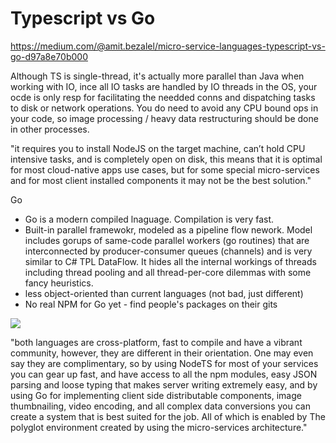 # Typescript vs Go

https://medium.com/@amit.bezalel/micro-service-languages-typescript-vs-go-d97a8e70b000

Although TS is single-thread, it's actually more parallel than Java when working with IO, ince all IO tasks are handled by IO threads in the OS, your ocde is only resp for facilitating the needded conns and dispatching tasks to disk or network operations. You do need to avoid any CPU bound ops in your code, so image processing / heavy data restructuring should be done in other processes.

"it requires you to install NodeJS on the target machine, can’t hold CPU intensive tasks, and is completely open on disk, this means that it is optimal for most cloud-native apps use cases, but for some special micro-services and for most client installed components it may not be the best solution."

Go

- Go is a modern compiled lnaguage. Compilation is very fast.
- Built-in parallel framewokr, modeled as a pipeline flow nework. Model includes gorups of same-code parallel workers (go routines) that are interconnected by producer-consumer queues (channels) and is very similar to C# TPL DataFlow. It hides all the internal workings of threads including thread pooling and all thread-per-core dilemmas with some fancy heuristics.
- less object-oriented than current languages (not bad, just different)
- No real NPM for Go yet - find people's packages on their gits

![](2019-04-10-09-48-18.png)

"both languages are cross-platform, fast to compile and have a vibrant community, however, they are different in their orientation. One may even say they are complimentary, so by using NodeTS for most of your services you can gear up fast, and have access to all the npm modules, easy JSON parsing and loose typing that makes server writing extremely easy, and by using Go for implementing client side distributable components, image thumbnailing, video encoding, and all complex data conversions you can create a system that is best suited for the job. All of which is enabled by The polyglot environment created by using the micro-services architecture."
